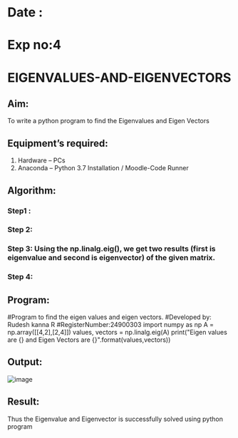 # Date :
# Exp no:4
# EIGENVALUES-AND-EIGENVECTORS
## Aim:
To write a python program to find the Eigenvalues and Eigen Vectors
## Equipment’s required:
1. 	Hardware – PCs
2. 	Anaconda – Python 3.7 Installation / Moodle-Code Runner
## Algorithm:
### Step1 : 
### Step 2: 
### Step 3: Using the np.linalg.eig(),  we get two results (first is eigenvalue and second is eigenvector) of the given matrix.
### Step 4: 

## Program:
#Program to find the eigen values and eigen vectors.
#Developed by: Rudesh kanna R
#RegisterNumber:24900303
import numpy as np
A = np.array([[4,2],[2,4]])
values, vectors = np.linalg.eig(A)
print("Eigen values are {} and Eigen Vectors are {}".format(values,vectors))
## Output:
![image](https://github.com/user-attachments/assets/5739a9aa-c06e-479d-8a3f-bfc1ee262e6d)

## Result:
Thus the Eigenvalue and Eigenvector is successfully solved using python program
